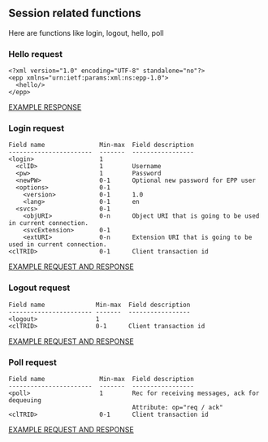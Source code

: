 ## Session related functions
Here are functions like login, logout, hello, poll

### Hello request

    <?xml version="1.0" encoding="UTF-8" standalone="no"?>
    <epp xmlns="urn:ietf:params:xml:ns:epp-1.0">
      <hello/>
    </epp>

[EXAMPLE RESPONSE](/doc/epp-examples.md#epp-session-when-not-connected-greets-client-upon-connection)

### Login request

    Field name               Min-max  Field description 
    -----------------------  -------  ----------------- 
    <login>                  1        
      <clID>                 1        Username      
      <pw>                   1        Password      
      <newPW>                0-1      Optional new password for EPP user
      <options>              0-1            
        <version>            0-1      1.0      
        <lang>               0-1      en      
      <svcs>                 0-1            
        <objURI>             0-n      Object URI that is going to be used in current connection. 
        <svcExtension>       0-1     
        <extURI>             0-n      Extension URI that is going to be used in current connection. 
    <clTRID>                 0-1      Client transaction id 

[EXAMPLE REQUEST AND RESPONSE](/doc/epp-examples.md#epp-session-when-connected-with-valid-user-logs-in-epp-user)

### Logout request

    Field name              Min-max  Field description 
    ----------------------- -------  ----------------- 
    <logout>                1        
    <clTRID>                0-1      Client transaction id 

[EXAMPLE REQUEST AND RESPONSE](/doc/epp-examples.md#epp-session-when-connected-with-valid-user-logs-out-epp-user)

### Poll request

    Field name               Min-max  Field description 
    -----------------------  -------  ----------------- 
    <poll>                   1        Rec for receiving messages, ack for dequeuing 
                                      Attribute: op="req / ack"  
    <clTRID>                 0-1      Client transaction id 

[EXAMPLE REQUEST AND RESPONSE](/doc/epp-examples.md#epp-poll-queues-and-dequeues-messages)
